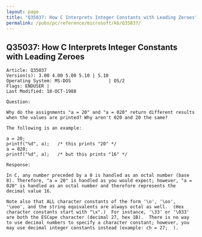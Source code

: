 ```yaml
---
layout: page
title: "Q35037: How C Interprets Integer Constants with Leading Zeroes"
permalink: /pubs/pc/reference/microsoft/kb/Q35037/
---
```


## Q35037: How C Interprets Integer Constants with Leading Zeroes

	Article: Q35037
	Version(s): 3.00 4.00 5.00 5.10 | 5.10
	Operating System: MS-DOS              | OS/2
	Flags: ENDUSER |
	Last Modified: 18-OCT-1988
	
	Question:
	
	Why do the assignments "a = 20" and "a = 020" return different results
	when the values are printed? Why aren't 020 and 20 the same?
	
	The following is an example:
	
	a = 20;
	printf("%d", a);   /* this prints "20" */
	a = 020;
	printf("%d", a);   /* but this prints "16" */
	
	Response:
	
	In C, any number preceded by a 0 is handled as an octal number (base
	8). Therefore, "a = 20" is handled as you would expect; however, "a =
	020" is handled as an octal number and therefore represents the
	decimal value 16.
	
	Note also that ALL character constants of the form '\o', '\oo',
	'\ooo', and the string equivalents are always octal as well.  (Hex
	character constants start with "\x".)  For instance, '\33' or '\033'
	are both the ESCape character (decimal 27, hex 1B).  There is no way
	to use decimal numbers to specify a character constant; however, you
	may use decimal integer constants instead (example: ch = 27;  ).
